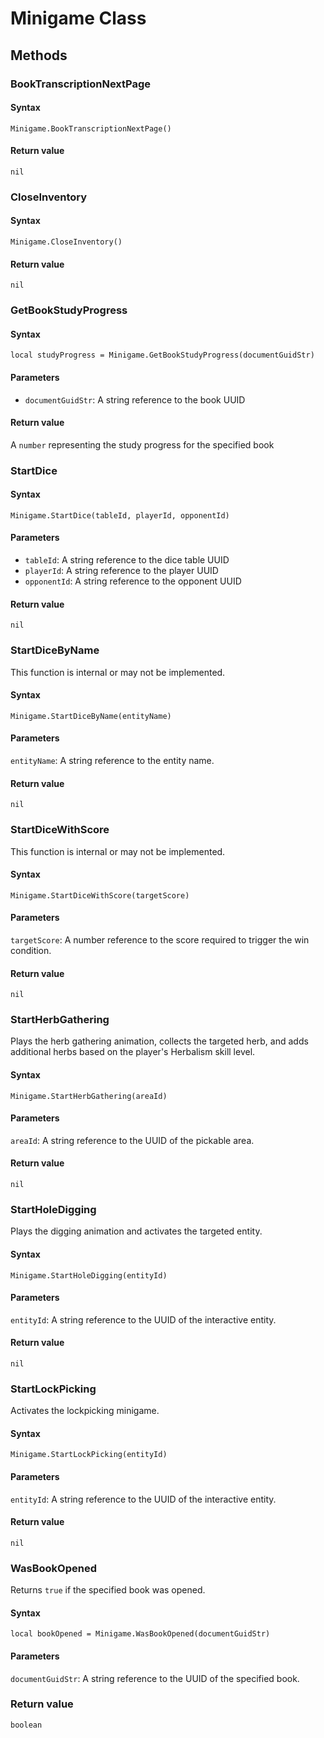 <!-- TITLE: Minigame Function Reference -->
<!-- SUBTITLE: kingdomcome/classes/minigame -->

# Minigame Class
## Methods

### BookTranscriptionNextPage

#### Syntax

```
Minigame.BookTranscriptionNextPage()
```

#### Return value

`nil`


### CloseInventory

#### Syntax

```
Minigame.CloseInventory()
```

#### Return value

`nil`


### GetBookStudyProgress

#### Syntax

```
local studyProgress = Minigame.GetBookStudyProgress(documentGuidStr)
```

#### Parameters

* `documentGuidStr`: A string reference to the book UUID

#### Return value

A `number` representing the study progress for the specified book


### StartDice

#### Syntax

```
Minigame.StartDice(tableId, playerId, opponentId)
```

#### Parameters

* `tableId`: A string reference to the dice table UUID
* `playerId`: A string reference to the player UUID
* `opponentId`: A string reference to the opponent UUID

#### Return value

`nil`


### StartDiceByName

This function is internal or may not be implemented.

#### Syntax

```
Minigame.StartDiceByName(entityName)
```

#### Parameters

`entityName`: A string reference to the entity name.

#### Return value

`nil`


### StartDiceWithScore

This function is internal or may not be implemented.

#### Syntax

```
Minigame.StartDiceWithScore(targetScore)
```

#### Parameters

`targetScore`: A number reference to the score required to trigger the win condition.

#### Return value

`nil`


### StartHerbGathering

Plays the herb gathering animation, collects the targeted herb, and adds additional herbs based on the player's Herbalism skill level.

#### Syntax

```
Minigame.StartHerbGathering(areaId)
```

#### Parameters

`areaId`: A string reference to the UUID of the pickable area.

#### Return value

`nil`


### StartHoleDigging

Plays the digging animation and activates the targeted entity.

#### Syntax

```
Minigame.StartHoleDigging(entityId)
```

#### Parameters

`entityId`: A string reference to the UUID of the interactive entity.

#### Return value

`nil`


### StartLockPicking

Activates the lockpicking minigame.

#### Syntax

```
Minigame.StartLockPicking(entityId)
```

#### Parameters

`entityId`: A string reference to the UUID of the interactive entity.

#### Return value

`nil`


### WasBookOpened

Returns `true` if the specified book was opened.

#### Syntax

```
local bookOpened = Minigame.WasBookOpened(documentGuidStr)
```

#### Parameters

`documentGuidStr`: A string reference to the UUID of the specified book.

### Return value

`boolean`
